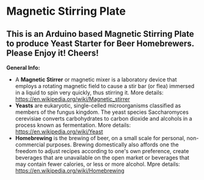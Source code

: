 # Magnetic Stirring Plate

## This is an Arduino based Magnetic Stirring Plate to produce Yeast Starter for Beer Homebrewers. Please Enjoy it! Cheers!

**General Info:** 
* A **Magnetic Stirrer** or magnetic mixer is a laboratory device that employs a rotating magnetic field to cause a stir bar (or flea) immersed in a liquid to spin very quickly, thus stirring it. More details: https://en.wikipedia.org/wiki/Magnetic_stirrer
* **Yeasts** are eukaryotic, single-celled microorganisms classified as members of the fungus kingdom. The yeast species Saccharomyces cerevisiae converts carbohydrates to carbon dioxide and alcohols in a process known as fermentation. More details: https://en.wikipedia.org/wiki/Yeast
* **Homebrewing** is the brewing of beer, on a small scale for personal, non-commercial purposes. Brewing domestically also affords one the freedom to adjust recipes according to one's own preference, create beverages that are unavailable on the open market or beverages that may contain fewer calories, or less or more alcohol. Mpre details: https://en.wikipedia.org/wiki/Homebrewing
